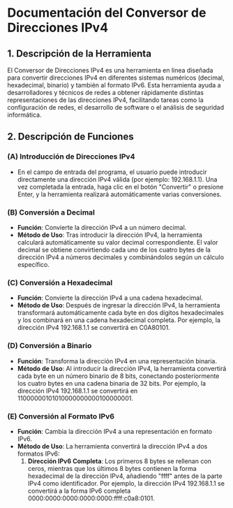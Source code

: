 # Documentación del Conversor de Direcciones IPv4

## 1. Descripción de la Herramienta

El Conversor de Direcciones IPv4 es una herramienta en línea diseñada para convertir direcciones IPv4 en diferentes sistemas numéricos (decimal, hexadecimal, binario) y también al formato IPv6. Esta herramienta ayuda a desarrolladores y técnicos de redes a obtener rápidamente distintas representaciones de las direcciones IPv4, facilitando tareas como la configuración de redes, el desarrollo de software o el análisis de seguridad informática.

## 2. Descripción de Funciones

### (A) Introducción de Direcciones IPv4
- En el campo de entrada del programa, el usuario puede introducir directamente una dirección IPv4 válida (por ejemplo: 192.168.1.1). Una vez completada la entrada, haga clic en el botón "Convertir" o presione Enter, y la herramienta realizará automáticamente varias conversiones.

### (B) Conversión a Decimal
- **Función**: Convierte la dirección IPv4 a un número decimal.
- **Método de Uso**: Tras introducir la dirección IPv4, la herramienta calculará automáticamente su valor decimal correspondiente. El valor decimal se obtiene convirtiendo cada uno de los cuatro bytes de la dirección IPv4 a números decimales y combinándolos según un cálculo específico.

### (C) Conversión a Hexadecimal
- **Función**: Convierte la dirección IPv4 a una cadena hexadecimal.
- **Método de Uso**: Después de ingresar la dirección IPv4, la herramienta transformará automáticamente cada byte en dos dígitos hexadecimales y los combinará en una cadena hexadecimal completa. Por ejemplo, la dirección IPv4 192.168.1.1 se convertirá en C0A80101.

### (D) Conversión a Binario
- **Función**: Transforma la dirección IPv4 en una representación binaria.
- **Método de Uso**: Al introducir la dirección IPv4, la herramienta convertirá cada byte en un número binario de 8 bits, conectando posteriormente los cuatro bytes en una cadena binaria de 32 bits. Por ejemplo, la dirección IPv4 192.168.1.1 se convertirá en 11000000101010000000000100000001.

### (E) Conversión al Formato IPv6
- **Función**: Cambia la dirección IPv4 a una representación en formato IPv6.
- **Método de Uso**: La herramienta convertirá la dirección IPv4 a dos formatos IPv6:
  1. **Dirección IPv6 Completa**: Los primeros 8 bytes se rellenan con ceros, mientras que los últimos 8 bytes contienen la forma hexadecimal de la dirección IPv4, añadiendo "ffff" antes de la parte IPv4 como identificador. Por ejemplo, la dirección IPv4 192.168.1.1 se convertirá a la forma IPv6 completa 0000:0000:0000:0000:0000:ffff:c0a8:0101.